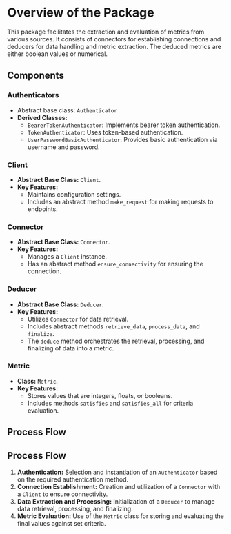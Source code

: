# Overview of the Package

This package facilitates the extraction and evaluation of metrics from various sources. It consists of connectors for establishing connections and deducers for data handling and metric extraction. The deduced metrics are either boolean values or numerical.

## Components

### Authenticators
- Abstract base class: `Authenticator`
- **Derived Classes:**
    - `BearerTokenAuthenticator`: Implements bearer token authentication.
    - `TokenAuthenticator`: Uses token-based authentication.
    - `UserPasswordBasicAuthenticator`: Provides basic authentication via username and password.



### Client
- **Abstract Base Class:** `Client`.
- **Key Features:**
    - Maintains configuration settings.
    - Includes an abstract method `make_request` for making requests to endpoints.


### Connector
- **Abstract Base Class:** `Connector`.
- **Key Features:**
    - Manages a `Client` instance.
    - Has an abstract method `ensure_connectivity` for ensuring the connection.

### Deducer
- **Abstract Base Class:** `Deducer`.
- **Key Features:**
    - Utilizes `Connector` for data retrieval.
    - Includes abstract methods `retrieve_data`, `process_data`, and `finalize`.
    - The `deduce` method orchestrates the retrieval, processing, and finalizing of data into a metric.

### Metric
- **Class:** `Metric`.
- **Key Features:**
    - Stores values that are integers, floats, or booleans.
    - Includes methods `satisfies` and `satisfies_all` for criteria evaluation.


## Process Flow

## Process Flow

1. **Authentication:** Selection and instantiation of an `Authenticator` based on the required authentication method.
2. **Connection Establishment:** Creation and utilization of a `Connector` with a `Client` to ensure connectivity.
3. **Data Extraction and Processing:** Initialization of a `Deducer` to manage data retrieval, processing, and finalizing.
4. **Metric Evaluation:** Use of the `Metric` class for storing and evaluating the final values against set criteria.
